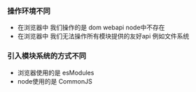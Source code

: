### 操作环境不同
- 在浏览器中 我们操作的是 dom webapi node中不存在
- 在浏览器中 我们无法操作所有模块提供的友好api 例如文件系统
### 引入模块系统的方式不同
- 浏览器使用的是 esModules
- node使用的是 CommonJS